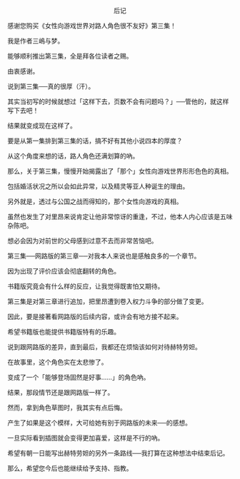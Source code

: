 <p align="center">后记</p>

感谢您购买《女性向游戏世界对路人角色很不友好》第三集！

我是作者三嶋与梦。

能够顺利推出第三集，全是拜各位读者之赐。

由衷感谢。

说到第三集──真的很厚（汗）。

其实当初写的时候就想过「这样下去，页数不会有问题吗？」──管他的，就这样写下去吧！

结果就变成现在这样了。

要是从第一集排到第三集的话，搞不好有其他小说四本的厚度？

从这个角度来想的话，路人角色还满划算的吶。

那么，关于第三集，慢慢开始揭露出了「那个」女性向游戏世界形形色色的真相。

包括婚活状况之所以会如此异常，以及精灵等亚人种诞生的理由。

另外就是，透过与公国之战而得知的，那个女性向游戏的真相。

虽然也发生了对里昂来说肯定让他非常惊讶的重逢，不过，他本人内心应该是五味杂陈吧。

想必会因为对前世的父母感到过意不去而非常苦恼吧。

第三集──网路版的第三章──对我本人来说也是感触良多的一个章节。

因为出现了评价应该会彻底翻转的角色。

书籍版究竟会有什么样的反应，让我觉得既害怕又期待。

第三集是对第三章进行追加，把里昂遭到卷入权力斗争的部分做了变更。

因此，要是接著看网路版的后续内容，或许会有地方接不起来。

希望书籍版也能提供书籍版特有的乐趣。

说到跟网路版的差异，直到最后，我都还在烦恼该如何对待赫特劳妲。

在故事里，这个角色实在太悲惨了。

变成了一个「能够登场固然是好事……」的角色吶。

结果，那段情节还是跟网路版一样了。

然而，拿到角色草图时，我其实有点后悔。

产生了如果是这个模样，大可给她有别于网路版的未来──的感想。

一旦实际看到插图就会变得更加喜爱，这样是不行的吶。

希望有朝一日能写出赫特劳妲的另外一条路线──我打算在这种想法中结束后记。

那么，希望您今后也能继续给予支持、指教。

